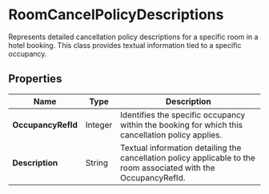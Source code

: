 # RoomCancelPolicyDescriptions

Represents detailed cancellation policy descriptions for a specific room in a hotel booking.
This class provides textual information tied to a specific occupancy.

## Properties

| Name | Type | Description |
|------|------|-------------|
| **OccupancyRefId** | Integer | Identifies the specific occupancy within the booking for which this cancellation policy applies. |
| **Description** | String | Textual information detailing the cancellation policy applicable to the room associated with the OccupancyRefId. |
